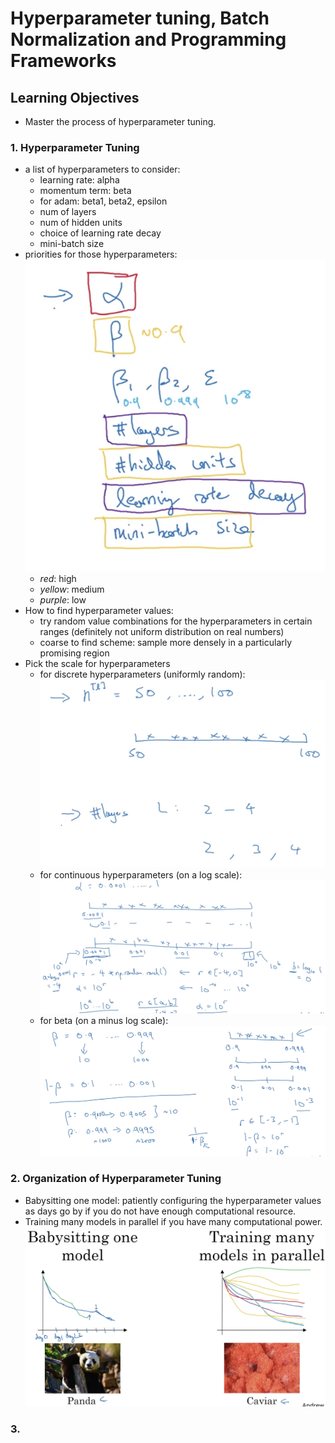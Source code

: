 # Hyperparameter tuning, Batch Normalization and Programming Frameworks

## Learning Objectives 
* Master the process of hyperparameter tuning. 

### 1. Hyperparameter Tuning 
* a list of hyperparameters to consider: 
	* learning rate: alpha
	* momentum term: beta
	* for adam: beta1, beta2, epsilon
	* num of layers 
	* num of hidden units 
	* choice of learning rate decay
	* mini-batch size 
* priorities for those hyperparameters:
![](./img/wk03_priorities_hyperparameters.png)
	* _red_: high
	* _yellow_: medium
	* _purple_: low
* How to find hyperparameter values: 
	* try random value combinations for the hyperparameters in certain ranges (definitely not uniform distribution on real numbers)
	* coarse to find scheme: sample more densely in a particularly promising region
* Pick the scale for hyperparameters 
	* for discrete hyperparameters (uniformly random): 
	![](./img/wk03_discrete_sampling.png)
	* for continuous hyperparameters (on a log scale): 
	![](./img/wk03_log_sampling.png)
	* for beta (on a minus log scale):
	![](./img/wk03_minus_log_sampling.png) 
	
### 2. Organization of Hyperparameter Tuning 
* Babysitting one model: patiently configuring the hyperparameter values as days go by if you do not have enough computational resource. 
* Training many models in parallel if you have many computational power.   
![](./img/wk03_tuning_in_practice.png) 

### 3. 